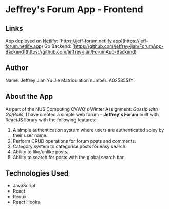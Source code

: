 # Jeffrey's Forum App - Frontend

## Links
App deployed on Netlify: [https://jeff-forum.netlify.app](https://jeff-forum.netlify.app)
Go Backend: [https://github.com/jeffrey-jian/ForumApp-Backend](https://github.com/jeffrey-jian/ForumApp-Backend)

## Author
Name: Jeffrey Jian Yu Jie
Matriculation number: A0258551Y


## About the App
As part of the NUS Computing CVWO's Winter Assignment: *Gossip with Go/Rails*, I have created a simple web forum - **Jeffrey's Forum** built with ReactJS library with the following features:

1. A simple authentication system where users are authenticated soley by their user name.
2. Perform CRUD operations for forum posts and comments.
3. Category system to categorise posts for easy search.
4. Ability to like/unlike posts.
5. Ability to search for posts with the global search bar.

## Technologies Used

 - JavaScript
 - React
 - Redux
 - React Hooks

